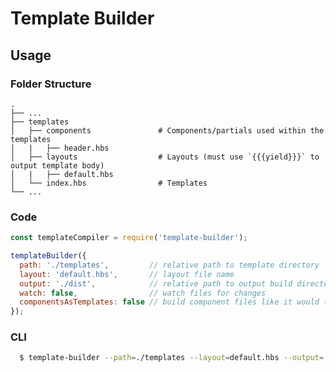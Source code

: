 # Template Builder

## Usage

### Folder Structure

    .
    ├── ...
    ├── templates                    
    │   ├── components               # Components/partials used within the templates
    │   |   ├── header.hbs           
    │   ├── layouts                  # Layouts (must use `{{{yield}}}` to output template body)
    │   |   ├── default.hbs          
    │   └── index.hbs                # Templates
    └── ...

### Code

```javascript
const templateCompiler = require('template-builder');

templateBuilder({
  path: './templates',         // relative path to template directory
  layout: 'default.hbs',       // layout file name
  output: './dist',            // relative path to output build directory
  watch: false,                // watch files for changes
  componentsAsTemplates: false // build component files like it would templates
});
```

### CLI

```bash
  $ template-builder --path=./templates --layout=default.hbs --output=./dist --buildComponents --watch
```